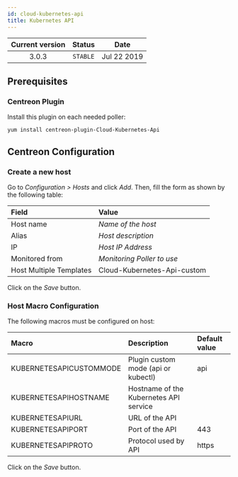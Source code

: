 ```yaml
---
id: cloud-kubernetes-api
title: Kubernetes API
---
```


| Current version | Status | Date |
| :-: | :-: | :-: |
| 3.0.3 | `STABLE` | Jul 22 2019 |

## Prerequisites

### Centreon Plugin

Install this plugin on each needed poller:

``` shell
yum install centreon-plugin-Cloud-Kubernetes-Api
```

## Centreon Configuration

### Create a new host

Go to *Configuration \> Hosts* and click *Add*. Then, fill the form as shown by
the following table:

| Field                   | Value                       |
| :---------------------- | :-------------------------- |
| Host name               | *Name of the host*          |
| Alias                   | *Host description*          |
| IP                      | *Host IP Address*           |
| Monitored from          | *Monitoring Poller to use*  |
| Host Multiple Templates | Cloud-Kubernetes-Api-custom |

Click on the *Save* button.

### Host Macro Configuration

The following macros must be configured on host:

| Macro                   | Description                            | Default value |
| :---------------------- | :------------------------------------- | :------------ |
| KUBERNETESAPICUSTOMMODE | Plugin custom mode (api or kubectl)    | api           |
| KUBERNETESAPIHOSTNAME   | Hostname of the Kubernetes API service |               |
| KUBERNETESAPIURL        | URL of the API                         |               |
| KUBERNETESAPIPORT       | Port of the API                        | 443           |
| KUBERNETESAPIPROTO      | Protocol used by API                   | https         |

Click on the *Save* button.

